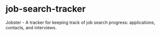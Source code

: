 # job-search-tracker
Jobster - A tracker for keeping track of job search progress: applications, contacts, and interviews.
